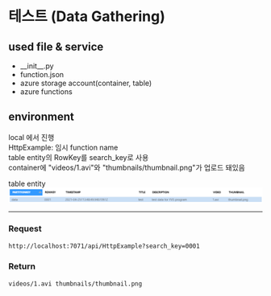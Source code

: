 테스트 (Data Gathering)
===

used file & service
---

- \_\_init__.py
- function.json
- azure storage account(container, table)
- azure functions

environment
---

local 에서 진행  
HttpExample: 임시 function name  
table entity의 RowKey를 search_key로 사용  
container에 "videos/1.avi"와 "thumbnails/thumbnail.png"가 업로드 돼있음  

table entity
![table entity](./img/tableentity.png)

***

### Request

    http://localhost:7071/api/HttpExample?search_key=0001

### Return

    videos/1.avi thumbnails/thumbnail.png
